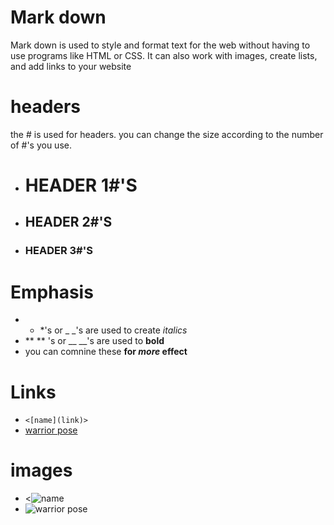
# Mark down
Mark down is used to style and format text for the web without having to use programs like HTML or CSS. It can also work with images, create lists, and add links to your website

# headers
the # is used for headers.  you can change the size according to the number of #'s you use. 
- # HEADER 1#'S
- ## HEADER 2#'S
- ### HEADER 3#'S

# Emphasis
- * *'s or _ _'s are used to create *italics*
- ** ** 's or __ __'s are used to **bold**
- you can comnine these  **for _more_ effect**

# Links
- `<[name](link)>`
- [warrior pose](https://imagesvc.meredithcorp.io/v3/mm/image?url=https%3A%2F%2Fstatic.onecms.io%2Fwp-content%2Fuploads%2Fsites%2F35%2F2018%2F03%2F03221219%2Fhow-to-do-warrior-i-pose-yoga.jpg)

# images
- <![name](image.jpg)
- ![warrior pose](https://imagesvc.meredithcorp.io/v3/mm/image?url=https%3A%2F%2Fstatic.onecms.io%2Fwp-content%2Fuploads%2Fsites%2F35%2F2018%2F03%2F03221219%2Fhow-to-do-warrior-i-pose-yoga.jpg)

